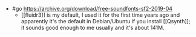 - #go https://archive.org/download/free-soundfonts-sf2-2019-04
  - [[fluidr3]] is my default, I used it for the first time years ago and apparently it's the default in Debian/Ubuntu if you install [[Qsynth]]; it sounds good enough to me usually and it's about 141M.
